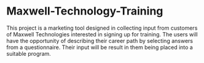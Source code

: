 # Maxwell-Technology-Training
This project is a marketing tool designed in collecting input from customers of Maxwell Technologies interested in signing up for training. The users will have the opportunity of describing their career path by selecting answers from a questionnaire. Their input will be result in them being placed into a suitable program.
